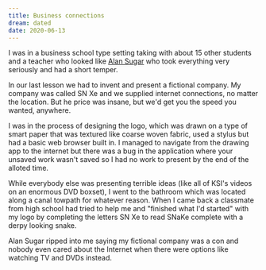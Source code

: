 ```yaml
---
title: Business connections
dream: dated
date: 2020-06-13
---
```


I was in a business school type setting taking with about 15 other students and a teacher who looked like [Alan Sugar](https://en.wikipedia.org/wiki/Alan_Sugar) who took everything very seriously and had a short temper.

In our last lesson we had to invent and present a fictional company. My company was called SN Xe and we supplied internet connections, no matter the location. But he price was insane, but we'd get you the speed you wanted, anywhere.

I was in the process of designing the logo, which was drawn on a type of smart paper that was textured like coarse woven fabric, used a stylus but had a basic web browser built in. I managed to navigate from the drawing app to the internet but there was a bug in the application where your unsaved work wasn't saved so I had no work to present by the end of the alloted time.

While everybody else was presenting terrible ideas (like all of KSI's videos on an enormous DVD boxset), I went to the bathroom which was located along a canal towpath for whatever reason.  When I came back a classmate from high school <!-- RH --> had tried to help me and "finished what I'd started" with my logo by completing the letters SN Xe to read SNaKe complete with a derpy looking snake.

Alan Sugar ripped into me saying my fictional company was a con and nobody even cared about the Internet when there were options like watching TV and DVDs instead.